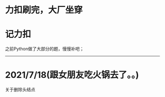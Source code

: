 # 力扣刷完，大厂坐穿
# 记力扣
之前Python做了大部分的题，慢慢补吧；

________________________________
# 2021/7/18(跟女朋友吃火锅去了。。)
关于删除头结点
